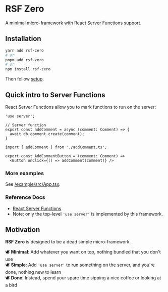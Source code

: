 # RSF Zero

A minimal micro-framework with React Server Functions support.

## Installation

```bash
yarn add rsf-zero
# or
pnpm add rsf-zero
# or
npm install rsf-zero
```

Then follow [setup](https://github.com/IgorNadj/rsf-zero/tree/main/docs/setup.md#Setup).

## Quick intro to Server Functions
React Server Functions allow you to mark functions to run on the server:

```tsx
'use server';

// Server function
export const addComment = async (comment: Comment) => {
  await db.comment.create(comment);
}
```

```tsx
import { addComment } from './addComment.ts';

export const AddCommentButton = (comment: Comment) => 
  <Button onClick={() => addComment(comment)} />
```

### More examples
See [/example/src/App.tsx](https://github.com/IgorNadj/rsf-zero/tree/main/example/src/App.tsx).

### Reference Docs
- [React Server Functions](https://react.dev/reference/rsc/server-functions)
- Note: only the top-level `'use server'` is implemented by this framework.

## Motivation

**RSF Zero** is designed to be a dead simple micro-framework.

🕊 **Minimal**: Add whatever you want on top, nothing bundled that you don't use\
🕊 **Simple**: Add `'use server'` to run something on the server, and you're done, nothing new to learn\
🕊️ **Done**: Instead, spend your spare time sipping a nice coffee or looking at a bird
